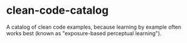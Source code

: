 # clean-code-catalog
A catalog of clean code examples, because learning by example often works best (known as "exposure-based perceptual learning").
